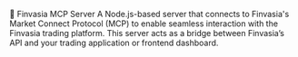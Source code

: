 🚀 Finvasia MCP Server
A Node.js-based server that connects to Finvasia's Market Connect Protocol (MCP) to enable seamless interaction with the Finvasia trading platform. This server acts as a bridge between Finvasia’s API and your trading application or frontend dashboard.


